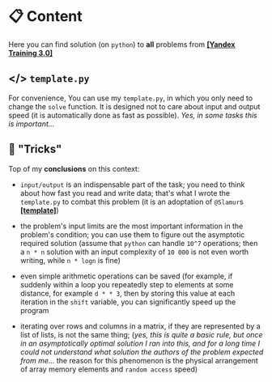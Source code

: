 # 📋 Content
Here you can find solution (on `python`) to **all** problems from 
[**[Yandex Training 3.0]**](https://yandex.ru/yaintern/algorithm-training)

## </> `template.py`
For convenience, You can use my `template.py`, in which you only need to change 
the `solve` function. It is designed not to care about input and output speed
(it is automatically done as fast as possible).
*Yes, in some tasks this is important...*

## 💫 "Tricks"

Top of my **conclusions** on this context:
- `input/output` is an indispensable part of the task; you need to think about how fast you read and write data; 
  that's what I wrote the `template.py`  to combat this problem (it is an adoptation
 of `@Slamur`s [**[template]**](https://github.com/Slamur/competitive-programming/blob/b20e338b3b3fe2f73c40cc2876e0520f4ac02ba8/course/templates/__Solution.py#L4))
 
- the problem's input limits are the most important information in the 
problem's condition; you can use them to figure out the asymptotic required 
solution (assume that `python` can handle `10^7` operations; 
then a `n * n` solution with an input complexity of `10 000` is not even
worth writing, while `n * logn` is fine)

- even simple arithmetic operations can be saved (for example, if suddenly
within a loop you repeatedly step to elements at some distance, for example 
`d * * 3`, then by storing this value at each iteration in the
`shift` variable, you can significantly speed up the program

* iterating over rows and columns in a matrix, if they are represented by a list
of lists, is not the same thing; (*yes, this is quite a basic rule,
but once in an asymptotically optimal solution I ran into this,
and for a long time I could not understand what solution the authors of the
problem expected from me...* the reason for this phenomenon is the physical 
arrangement of array memory elements and `random access` speed)
